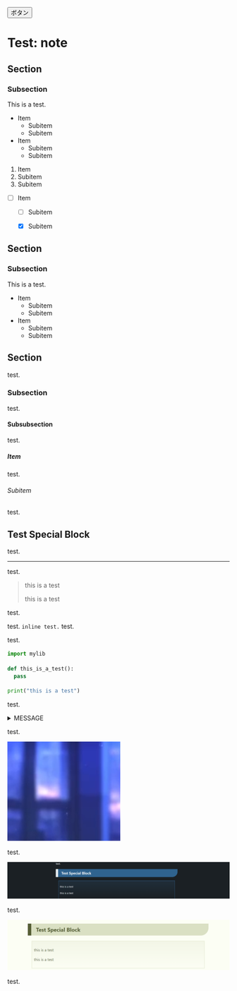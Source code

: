 <!-- title: CSS test: note -->

<button onclick="toggleTheme()">ボタン</button>

<script>
function toggleTheme() {
    const root = document.documentElement;
    root.classList.toggle('light-theme');
}
// const root = document.documentElement;
// root.classList.toggle('light-theme');
</script>

# Test: note

## Section

### Subsection

This is a test.

* Item
  * Subitem
  * Subitem
* Item
  * Subitem
  * Subitem
1. Item
  1. Subitem
  2. Subitem
* [ ] Item
  * [ ] Subitem
  * [x] Subitem


## Section

### Subsection

This is a test.

* Item
  * Subitem
  * Subitem
* Item
  * Subitem
  * Subitem


## Section

test.

### Subsection

test.

#### Subsubsection

test.

##### Item

test.

###### Subitem

test.


## Test Special Block

test.

---

test.

> this is a test
>
> this is a test

test.

test. `inline test.` test.

test.

```python
import mylib

def this_is_a_test():
  pass

print("this is a test")
```

test.

<details><summary> MESSAGE </summary>
CONTENT

CONTENT

CONTENT

CONTENT

CONTENT

CONTENT

CONTENT
</details>

test.

![](md/2024-10-16-11-05-54.png)

test.

![](md/2024-10-16-11-15-30.png)

test.

![](md/2024-10-16-11-19-38.png)

test.
